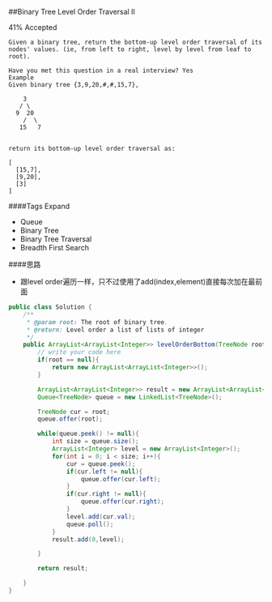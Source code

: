 ##Binary Tree Level Order Traversal II

41% Accepted

	Given a binary tree, return the bottom-up level order traversal of its nodes' values. (ie, from left to right, level by level from leaf to root).

	Have you met this question in a real interview? Yes
	Example
	Given binary tree {3,9,20,#,#,15,7},

	    3
	   / \
	  9  20
	    /  \
	   15   7


	return its bottom-up level order traversal as:

	[
	  [15,7],
	  [9,20],
	  [3]
	]

####Tags Expand
- Queue
- Binary Tree
- Binary Tree Traversal
- Breadth First Search

####思路
- 跟level order遍历一样，只不过使用了add(index,element)直接每次加在最前面

```java
public class Solution {
    /**
     * @param root: The root of binary tree.
     * @return: Level order a list of lists of integer
     */
    public ArrayList<ArrayList<Integer>> levelOrderBottom(TreeNode root) {
        // write your code here
        if(root == null){
            return new ArrayList<ArrayList<Integer>>();
        }

        ArrayList<ArrayList<Integer>> result = new ArrayList<ArrayList<Integer>>();
        Queue<TreeNode> queue = new LinkedList<TreeNode>();

        TreeNode cur = root;
        queue.offer(root);

        while(queue.peek() != null){
            int size = queue.size();
            ArrayList<Integer> level = new ArrayList<Integer>();
            for(int i = 0; i < size; i++){
                cur = queue.peek();
                if(cur.left != null){
                    queue.offer(cur.left);
                }
                if(cur.right != null){
                    queue.offer(cur.right);
                }
                level.add(cur.val);
                queue.poll();
            }
            result.add(0,level);

        }

        return result;

    }
}
```
